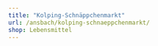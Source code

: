 ```yaml
---
title: "Kolping-Schnäppchenmarkt"
url: /ansbach/kolping-schnaeppchenmarkt/
shop: Lebensmittel
---
```

